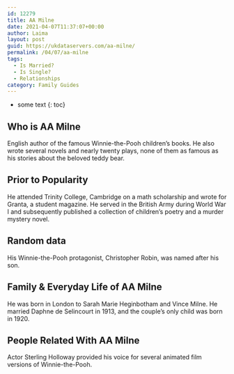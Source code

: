```yaml
---
id: 12279
title: AA Milne
date: 2021-04-07T11:37:07+00:00
author: Laima
layout: post
guid: https://ukdataservers.com/aa-milne/
permalink: /04/07/aa-milne
tags:
  - Is Married?
  - Is Single?
  - Relationships
category: Family Guides
---
```


* some text
{: toc}


## Who is AA Milne
                  
                  
                  
English author of the famous Winnie-the-Pooh children&#8217;s books. He also wrote several novels and nearly twenty plays, none of them as famous as his stories about the beloved teddy bear.
                  
              
            
              
            
                
                
                
## Prior to Popularity
                  
                  
                  
He attended Trinity College, Cambridge on a math scholarship and wrote for Granta, a student magazine. He served in the British Army during World War I and subsequently published a collection of children&#8217;s poetry and a murder mystery novel.
                  
              
            
              
            
                
                
                
## Random data
                  
                  
                  
His Winnie-the-Pooh protagonist, Christopher Robin, was named after his son.
                  
              
            
              
            
                
                
                
## Family & Everyday Life of AA Milne
                  
                  
                  
He was born in London to Sarah Marie Heginbotham and Vince Milne. He married Daphne de Selincourt in 1913, and the couple&#8217;s only child was born in 1920.
                  
              
            
              
            
                
                
                
## People Related With AA Milne
                  
                  
                  
Actor Sterling Holloway provided his voice for several animated film versions of Winnie-the-Pooh.
                  
              
            
              
            
                
              
            
              
              
            
            
              
            
          
          
          